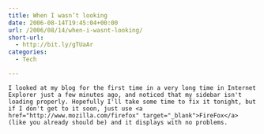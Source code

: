 ```yaml
---
title: When I wasn’t looking
date: 2006-08-14T19:45:04+00:00
url: /2006/08/14/when-i-wasnt-looking/
short-url:
  - http://bit.ly/gTUaAr
categories:
  - Tech

---
```

<div class='microid-mailto+http:sha1:f13f8ef4c6bc1db8c0829caacbbf6158be80bf91'>
  
    I looked at my blog for the first time in a very long time in Internet Explorer just a few minutes ago, and noticed that my sidebar isn't loading properly. Hopefully I'll take some time to fix it tonight, but if I don't get to it soon, just use <a href="http://www.mozilla.com/firefox" target="_blank">FireFox</a> (like you already should be) and it displays with no problems.
  
